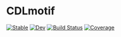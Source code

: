 # CDLmotif

[![Stable](https://img.shields.io/badge/docs-stable-blue.svg)](https://kchu25.github.io/CDLmotif.jl/stable)
[![Dev](https://img.shields.io/badge/docs-dev-blue.svg)](https://kchu25.github.io/CDLmotif.jl/dev)
[![Build Status](https://github.com/kchu25/CDLmotif.jl/actions/workflows/CI.yml/badge.svg?branch=main)](https://github.com/kchu25/CDLmotif.jl/actions/workflows/CI.yml?query=branch%3Amain)
[![Coverage](https://codecov.io/gh/kchu25/CDLmotif.jl/branch/main/graph/badge.svg)](https://codecov.io/gh/kchu25/CDLmotif.jl)
